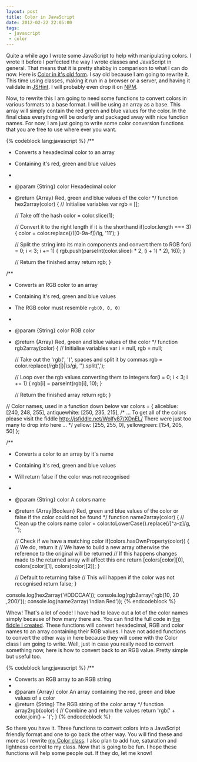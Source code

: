 ```yaml
---
layout: post
title: Color in JavaScript
date: 2012-02-22 22:05:00
tags:
 - javascript
 - color
---
```


Quite a while ago I wrote some JavaScript to help with manipulating colors. I wrote it before I perfected the way I wrote classes and JavaScript in general. That means that it is pretty shabby in comparison to what I can do now. Here is [Color in it's old form](https://github.com/Wolfy87/Color/tree/45a83fecda62c086e788895182e403a9c9b42807). I say old because I am going to rewrite it. This time using classes, making it run in a browser or a server, and having it validate in [JSHint](http://www.jshint.com/). I will probably even drop it on [NPM](http://npmjs.org/).

Now, to rewrite this I am going to need some functions to convert colors in various formats to a base format. I will be using an array as a base. This array will simply contain the red green and blue values for the color. In the final class everything will be orderly and packaged away with nice function names. For now, I am just going to write some color conversion functions that you are free to use where ever you want.

{% codeblock lang:javascript %}
/**
 * Converts a hexadecimal color to an array
 * Containing it's red, green and blue values
 * 
 * @param {String} color Hexadecimal color
 * @return {Array} Red, green and blue values of the color
 */
function hex2array(color) {
	// Initialise variables
	var rgb = [];
	
	// Take off the hash
	color = color.slice(1);
	
	// Convert it to the right length if it is the shorthand
	if(color.length === 3) {
		color = color.replace(/([0-9a-f])/ig, '$1$1');
	}
	
	// Split the string into its main components and convert them to RGB
	for(i = 0; i < 3; i += 1) {
		rgb.push(parseInt(color.slice(i * 2, (i + 1) * 2), 16));
	}
	
	// Return the finished array
	return rgb;
}

/**
 * Converts an RGB color to an array
 * Containing it's red, green and blue values
 * The RGB color must resemble `rgb(0, 0, 0)`
 * 
 * @param {String} color RGB color
 * @return {Array} Red, green and blue values of the color
 */
function rgb2array(color) {
	// Initialise variables
	var i = null,
		rgb = null;
	
	// Take out the 'rgb(', ')', spaces and split it by commas
	rgb = color.replace(/rgb\(|\)|\s/gi, '').split(',');
	
	// Loop over the rgb values converting them to integers
	for(i = 0; i < 3; i += 1) {
		rgb[i] = parseInt(rgb[i], 10);
	}
	
	// Return the finished array
	return rgb;
}

// Color names, used in a function down below
var colors = {
	aliceblue: [240, 248, 255],
	antiquewhite: [250, 235, 215],
	/*
		...
		To get all of the colors please visit the fiddle
		http://jsfiddle.net/Wolfy87/XDnEL/
		There were just too many to drop into here
		...
	*/
	yellow: [255, 255, 0],
	yellowgreen: [154, 205, 50]
};

/**
 * Converts a color to an array by it's name
 * Containing it's red, green and blue values
 * Will return false if the color was not recognised
 * 
 * @param {String} color A colors name
 * @return {Array|Boolean} Red, green and blue values of the color or false if the color could not be found
 */
function name2array(color) {
	// Clean up the colors name
	color = color.toLowerCase().replace(/[^a-z]/g, '');
	
	// Check if we have a matching color
	if(colors.hasOwnProperty(color)) {
		// We do, return it
		// We have to build a new array otherwise the reference to the original will be returned
		// If this happens changes made to the returned array will affect this one
		return [colors[color][0], colors[color][1], colors[color][2]];
	}
	
	// Default to returning false
	// This will happen if the color was not recognised
	return false;
}

console.log(hex2array('#DDCCAA'));
console.log(rgb2array('rgb(10,  20  ,200)'));
console.log(name2array('Indian Red'));
{% endcodeblock %}

Whew! That's a lot of code! I have had to leave out a lot of the color names simply because of how many there are. You can find the full code in [the fiddle I created](http://jsfiddle.net/Wolfy87/XDnEL/). These functions will convert hexadecimal, RGB and color names to an array containing their RGB values. I have not added functions to convert the other way in here because they will come with the Color class I am going to write. Well, just in case you really need to convert something now, here is how to convert back to an RGB value. Pretty simple but useful too.

{% codeblock lang:javascript %}
/**
 * Converts an RGB array to an RGB string
 * 
 * @param {Array} color An array containing the red, green and blue values of a color
 * @return {String} The RGB string of the color array
 */
function array2rgb(color) {
	// Combine and return the values
	return 'rgb(' + color.join() + ')';
}
{% endcodeblock %}

So there you have it. Three functions to convert colors into a JavaScript friendly format and one to go back the other way. You will find these and more as I rewrite [my Color class](https://github.com/Wolfy87/Color). I also plan to add hue, saturation and lightness control to my class. Now that is going to be fun. I hope these functions will help some people out. If they do, let me know!